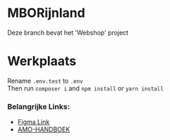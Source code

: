 
# MBORijnland

Deze branch bevat het 'Webshop' project

# Werkplaats

Rename `.env.test` to `.env`  
Then run `composer i` and `npm install` or `yarn install` 

### Belangrijke Links:
- <a href='https://www.figma.com/file/U7gIX0o33Xr4s3mkCoNWRY/Werkplaats?node-id=0%3A1' target='_blank'>Figma Link</a>
- <a href='https://github.com/MiguelFieira/AMO-HANDBOEK' target='_blank'>AMO-HANDBOEK</a>